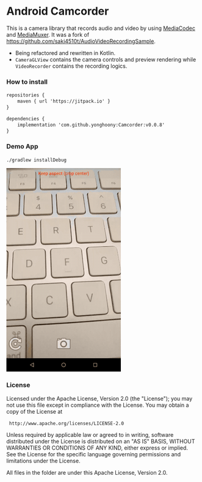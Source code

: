 Android Camcorder
=========================

This is a camera library that records audio and video by using [MediaCodec](https://developer.android.com/reference/android/media/MediaCodec) and [MediaMuxer](https://developer.android.com/reference/android/media/MediaMuxer). It was a fork of https://github.com/saki4510t/AudioVideoRecordingSample.

- Being refactored and rewritten in Kotlin.
- `CameraGLView` contains the camera controls and preview rendering while `VideoRecorder` contains the recording logics.

### How to install
```
repositories {
    maven { url 'https://jitpack.io' }
}
```

```
dependencies {
    implementation 'com.github.yonghoony:Camcorder:v0.0.8'
}
```

### Demo App
```
./gradlew installDebug
```
![](camcorder_demo.gif)

### License
 Licensed under the Apache License, Version 2.0 (the "License");
 you may not use this file except in compliance with the License.
 You may obtain a copy of the License at

     http://www.apache.org/licenses/LICENSE-2.0

 Unless required by applicable law or agreed to in writing, software
 distributed under the License is distributed on an "AS IS" BASIS,
 WITHOUT WARRANTIES OR CONDITIONS OF ANY KIND, either express or implied.
 See the License for the specific language governing permissions and
 limitations under the License.

All files in the folder are under this Apache License, Version 2.0.
